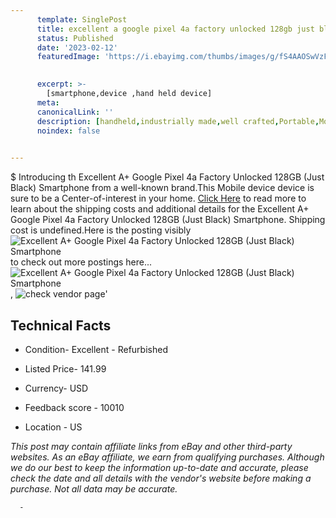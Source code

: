 ```yaml
---
      template: SinglePost
      title: excellent a google pixel 4a factory unlocked 128gb just black smartphone
      status: Published
      date: '2023-02-12'
      featuredImage: 'https://i.ebayimg.com/thumbs/images/g/fS4AAOSwVzFiRxiG/s-l225.jpg'
       

      excerpt: >-
        [smartphone,device ,hand held device]
      meta:
      canonicalLink: ''
      description: [handheld,industrially made,well crafted,Portable,Mobile,Compact,Convenient,Lightweight,Maneuverable,Man-portable,Miniature,Carriable,Hand-held,Light,Holdable,Transportable,Mobile device,Pocket-sized,On-the-go,Wireless,Cordless,Compact size,Convenient size, smartphone,device ,hand held device]
      noindex: false
      

---
```

$
      Introducing th Excellent A+ Google Pixel 4a Factory Unlocked 128GB (Just Black) Smartphone from a well-known brand.This Mobile device device  is sure to be a Center-of-interest in your home. [Click Here](https://www.ebay.com/itm/224915836336?hash=item345e074db0%3Ag%3AfS4AAOSwVzFiRxiG&mkevt=1&mkcid=1&mkrid=711-53200-19255-0&campid=%253CePNCampaignId%253E&customid=%253CreferenceId%253E&toolid=10049) to read more to learn about the shipping costs and additional details for the Excellent A+ Google Pixel 4a Factory Unlocked 128GB (Just Black) Smartphone. Shipping cost is undefined.Here is the posting visibly ![Excellent A+ Google Pixel 4a Factory Unlocked 128GB (Just Black) Smartphone](https://i.ebayimg.com/thumbs/images/g/fS4AAOSwVzFiRxiG/s-l225.jpg) to check out more postings here... ![Excellent A+ Google Pixel 4a Factory Unlocked 128GB (Just Black) Smartphone](https://i.ebayimg.com/images/g/fS4AAOSwVzFiRxiG/s-l1600.jpg), ![check vendor page](https://origin-galleryplus.ebayimg.com/ws/web/224915836336_2_0_1/225x225.jpg,https://origin-galleryplus.ebayimg.com/ws/web/224915836336_3_0_1/225x225.jpg)'

      

 ## Technical Facts 



     
      

 - Condition- Excellent - Refurbished 


      

 - Listed Price- 141.99 


      

 - Currency- USD 


      

 - Feedback score - 10010 


      

 - Location - US 


      
      

 *_This post may contain affiliate links from eBay and other third-party websites. As an eBay affiliate, we earn from qualifying purchases. Although we do our best to keep the information up-to-date and accurate, please check the date and all details with the vendor's website before making a purchase. Not all data may be accurate._*




      -
